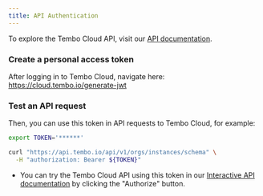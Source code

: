 ```yaml
---
title: API Authentication
---
```


To explore the Tembo Cloud API, visit our [API documentation](/docs/tembo-cloud/openapi).

### Create a personal access token

After logging in to Tembo Cloud, navigate here: https://cloud.tembo.io/generate-jwt

### Test an API request

Then, you can use this token in API requests to Tembo Cloud, for example:

```bash
export TOKEN='******'

curl "https://api.tembo.io/api/v1/orgs/instances/schema" \
  -H "authorization: Bearer ${TOKEN}"
```

-   You can try the Tembo Cloud API using this token in our [Interactive API documentation](https://api.tembo.io/swagger-ui/) by clicking the "Authorize" button.
